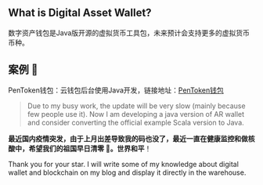 ## What is Digital Asset Wallet?

数字资产钱包是Java版开源的虚拟货币工具包，未来预计会支持更多的虚拟货币币种。

## 案例 :triangular_flag_on_post:
PenToken钱包：云钱包后台使用Java开发，链接地址：<a href="https://www.auroralab.io/">PenToken钱包</a>

> Due to my busy work, the update will be very slow (mainly because few people use it). Now I am developing a java version of AR wallet and consider converting the official example Scala version to Java.

**最近国内疫情突发，由于上月出差导致我的码也没了，最近一直在健康监控和做核酸中，希望我们的祖国早日清零 :muscle:。世界和平**！

Thank you for your star. I will write some of my knowledge about digital wallet and blockchain on my blog and display it directly in the warehouse.
